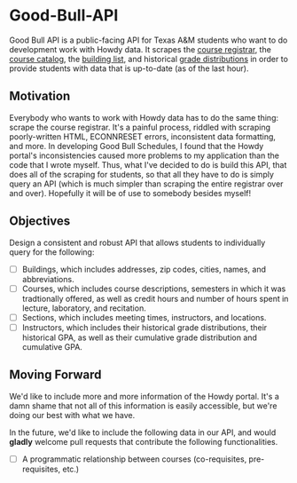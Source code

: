 # Good-Bull-API
Good Bull API is a public-facing API for Texas A&M students who want to do development work with Howdy data. It scrapes the [course registrar](https://compass-ssb.tamu.edu/pls/PROD/bwckschd.p_disp_dyn_sched), the [course catalog](http://catalog.tamu.edu/), the [building list](http://fcor.tamu.edu/webreporter/indexv6.asp?t=[Current_Inv_Bldgs]), and historical [grade distributions](http://web-as.tamu.edu/gradereport/) in order to provide students with data that is up-to-date (as of the last hour). 

## Motivation
Everybody who wants to work with Howdy data has to do the same thing: scrape the course registrar. It's a painful process, riddled with scraping poorly-written HTML, ECONNRESET errors, inconsistent data formatting, and more. In developing Good Bull Schedules, I found that the Howdy portal's inconsistencies caused more problems to my application than the code that I wrote myself. Thus, what I've decided to do is build this API, that does all of the scraping for students, so that all they have to do is simply query an API (which is much simpler than scraping the entire registrar over and over). Hopefully it will be of use to somebody besides myself!

## Objectives
Design a consistent and robust API that allows students to individually query for the following:
- [ ] Buildings, which includes addresses, zip codes, cities, names, and abbreviations.
- [ ] Courses, which includes course descriptions, semesters in which it was tradtionally offered, as well as credit hours and number of hours spent in lecture, laboratory, and recitation.
- [ ] Sections, which includes meeting times, instructors, and locations.
- [ ] Instructors, which includes their historical grade distributions, their historical GPA, as well as their cumulative grade distribution and cumulative GPA.

## Moving Forward
We'd like to include more and more information of the Howdy portal. It's a damn shame that not all of this information is easily accessible, but we're doing our best with what we have.

In the future, we'd like to include the following data in our API, and would __gladly__ welcome pull requests that contribute the following functionalities.
- [ ] A programmatic relationship between courses (co-requisites, pre-requisites, etc.)
